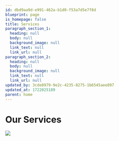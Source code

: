 ```yaml
---
id: dbd9aa9d-e991-462a-b1d0-f53a7d5e7f8d
blueprint: page
is_homepage: false
title: Services
paragraph_section_1:
  heading: null
  body: null
  background_image: null
  link_text: null
  link_url: null
paragraph_section_2:
  heading: null
  body: null
  background_image: null
  link_text: null
  link_url: null
updated_by: 3cde8979-9e2c-4235-8275-1b6545aee897
updated_at: 1722025189
parent: home
---
```

<div class="flex flex-col lg:flex-row justify-center align-center "> 
  <div class="flex-1 ">
                <h1 class="mb-6">Our Services</h2>
             <img src="/assets/about-page-background.jpg" class="mb-6 object-cover rounded-md">  
  </div>
</div>